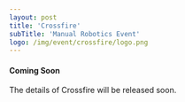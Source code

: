 ```yaml
---
layout: post
title: 'Crossfire'
subTitle: 'Manual Robotics Event'
logo: /img/event/crossfire/logo.png
---
```


#### Coming Soon

The details of Crossfire will be released soon.